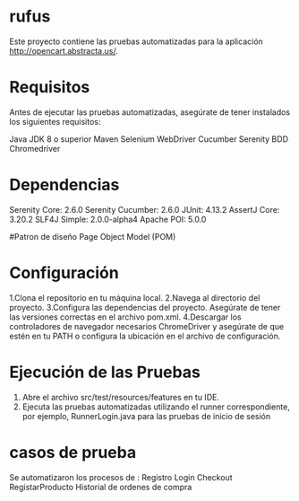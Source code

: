 # rufus
Este proyecto contiene las pruebas automatizadas para la aplicación http://opencart.abstracta.us/.

# Requisitos
Antes de ejecutar las pruebas automatizadas, asegúrate de tener instalados los siguientes requisitos:

Java JDK 8 o superior
Maven
Selenium WebDriver
Cucumber
Serenity BDD
Chromedriver

# Dependencias
Serenity Core: 2.6.0
Serenity Cucumber: 2.6.0
JUnit: 4.13.2
AssertJ Core: 3.20.2
SLF4J Simple: 2.0.0-alpha4
Apache POI: 5.0.0

#Patron de diseño
Page Object Model (POM)

# Configuración
1.Clona el repositorio en tu máquina local.
2.Navega al directorio del proyecto.
3.Configura las dependencias del proyecto. Asegúrate de tener las versiones correctas en el archivo pom.xml.
4.Descargar los controladores de navegador necesarios ChromeDriver y asegúrate de que estén en tu PATH o configura la ubicación en el archivo de configuración.

# Ejecución de las Pruebas
1. Abre el archivo src/test/resources/features en tu IDE.
2. Ejecuta las pruebas automatizadas utilizando el runner correspondiente, por ejemplo, RunnerLogin.java para las pruebas de inicio de sesión

# casos de prueba
Se automatizaron los procesos de :
Registro
Login
Checkout
RegistarProducto
Historial de ordenes de compra
